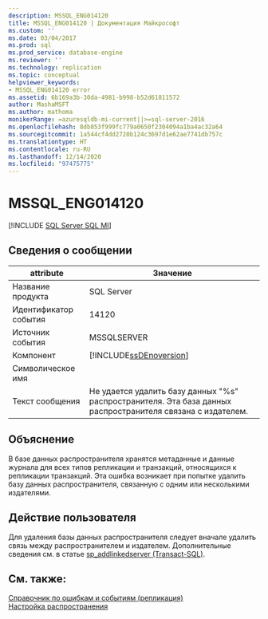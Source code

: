 ```yaml
---
description: MSSQL_ENG014120
title: MSSQL_ENG014120 | Документация Майкрософт
ms.custom: ''
ms.date: 03/04/2017
ms.prod: sql
ms.prod_service: database-engine
ms.reviewer: ''
ms.technology: replication
ms.topic: conceptual
helpviewer_keywords:
- MSSQL_ENG014120 error
ms.assetid: 6b169a3b-30da-4981-b998-b52d61811572
author: MashaMSFT
ms.author: mathoma
monikerRange: =azuresqldb-mi-current||>=sql-server-2016
ms.openlocfilehash: 8db853f999fc779a0650f2304094a1ba4ac32a64
ms.sourcegitcommit: 1a544cf4dd2720b124c3697d1e62ae7741db757c
ms.translationtype: HT
ms.contentlocale: ru-RU
ms.lasthandoff: 12/14/2020
ms.locfileid: "97475775"
---
```

# <a name="mssql_eng014120"></a>MSSQL_ENG014120
[!INCLUDE [SQL Server SQL MI](../../includes/applies-to-version/sql-asdbmi.md)]
    
## <a name="message-details"></a>Сведения о сообщении  
  
|attribute|Значение|  
|-|-|  
|Название продукта|SQL Server|  
|Идентификатор события|14120|  
|Источник события|MSSQLSERVER|  
|Компонент|[!INCLUDE[ssDEnoversion](../../includes/ssdenoversion-md.md)]|  
|Символическое имя||  
|Текст сообщения|Не удается удалить базу данных "%s" распространителя. Эта база данных распространителя связана с издателем.|  
  
## <a name="explanation"></a>Объяснение  
 В базе данных распространителя хранятся метаданные и данные журнала для всех типов репликации и транзакций, относящихся к репликации транзакций. Эта ошибка возникает при попытке удалить базу данных распространителя, связанную с одним или несколькими издателями.  
  
## <a name="user-action"></a>Действие пользователя  
 Для удаления базы данных распространителя следует вначале удалить связь между распространителем и издателем. Дополнительные сведения см. в статье [sp_addlinkedserver (Transact-SQL)](../../relational-databases/system-stored-procedures/sp-dropdistpublisher-transact-sql.md).  
  
## <a name="see-also"></a>См. также:  
 [Справочник по ошибкам и событиям (репликация)](../../relational-databases/replication/errors-and-events-reference-replication.md)   
 [Настройка распространения](../../relational-databases/replication/configure-distribution.md)  
  
  
